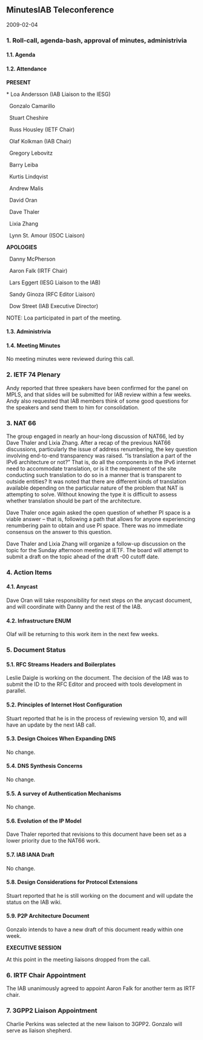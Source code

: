 
MinutesIAB Teleconference
-------------------------


2009-02-04


### 1. Roll-call, agenda-bash, approval of minutes, administrivia


#### 1.1. Agenda


#### 1.2. Attendance


**PRESENT**


\* Loa Andersson (IAB Liaison to the IESG)


  Gonzalo Camarillo  

  Stuart Cheshire  

  Russ Housley (IETF Chair)  

  Olaf Kolkman (IAB Chair)  

  Gregory Lebovitz  

  Barry Leiba  

  Kurtis Lindqvist  

  Andrew Malis  

  David Oran  

  Dave Thaler  

  Lixia Zhang  

  Lynn St. Amour (ISOC Liaison)  

**APOLOGIES**  

  Danny McPherson  

  Aaron Falk (IRTF Chair)  

  Lars Eggert (IESG Liaison to the IAB)  

  Sandy Ginoza (RFC Editor Liaison)  

  Dow Street (IAB Executive Director)


NOTE: Loa participated in part of the meeting.


#### 1.3. Administrivia


#### 1.4. Meeting Minutes


No meeting minutes were reviewed during this call.


### 2. IETF 74 Plenary


Andy reported that three speakers have been confirmed for the panel on MPLS, and that slides will be submitted for IAB review within a few weeks. Andy also requested that IAB members think of some good questions for the speakers and send them to him for consolidation.


### 3. NAT 66


The group engaged in nearly an hour-long discussion of NAT66, led by Dave Thaler and Lixia Zhang. After a recap of the previous NAT66 discussions, particularly the issue of address renumbering, the key question involving end-to-end transparency was raised. “Is translation a part of the IPv6 architecture or not?” That is, do all the components in the IPv6 internet need to accommodate translation, or is it the requirement of the site conducting such translation to do so in a manner that is transparent to outside entities? It was noted that there are different kinds of translation available depending on the particular nature of the problem that NAT is attempting to solve. Without knowing the type it is difficult to assess whether translation should be part of the architecture.


Dave Thaler once again asked the open question of whether PI space is a viable answer – that is, following a path that allows for anyone experiencing renumbering pain to obtain and use PI space. There was no immediate consensus on the answer to this question.


Dave Thaler and Lixia Zhang will organize a follow-up discussion on the topic for the Sunday afternoon meeting at IETF. The board will attempt to submit a draft on the topic ahead of the draft -00 cutoff date.


### 4. Action Items


#### 4.1. Anycast


Dave Oran will take responsibility for next steps on the anycast document, and will coordinate with Danny and the rest of the IAB.


#### 4.2. Infrastructure ENUM


Olaf will be returning to this work item in the next few weeks.


### 5. Document Status


#### 5.1. RFC Streams Headers and Boilerplates


Leslie Daigle is working on the document. The decision of the IAB was to submit the ID to the RFC Editor and proceed with tools development in parallel.


#### 5.2. Principles of Internet Host Configuration


Stuart reported that he is in the process of reviewing version 10, and will have an update by the next IAB call.


#### 5.3. Design Choices When Expanding DNS


No change.


#### 5.4. DNS Synthesis Concerns


No change.


#### 5.5. A survey of Authentication Mechanisms


No change.


#### 5.6. Evolution of the IP Model


Dave Thaler reported that revisions to this document have been set as a lower priority due to the NAT66 work.


#### 5.7. IAB IANA Draft


No change.


#### 5.8. Design Considerations for Protocol Extensions


Stuart reported that he is still working on the document and will update the status on the IAB wiki.


#### 5.9. P2P Architecture Document


Gonzalo intends to have a new draft of this document ready within one week.


**EXECUTIVE SESSION**


At this point in the meeting liaisons dropped from the call.


### 6. IRTF Chair Appointment


The IAB unanimously agreed to appoint Aaron Falk for another term as IRTF chair.


### 7. 3GPP2 Liaison Appointment


Charlie Perkins was selected at the new liaison to 3GPP2. Gonzalo will serve as liaison shepherd.


